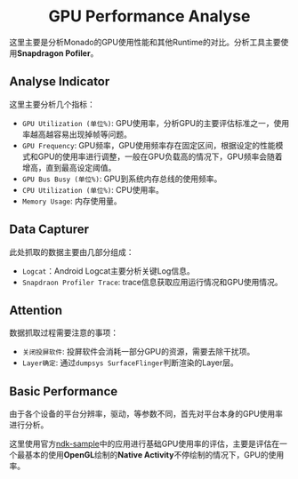 <center>
    <h1>
        GPU Performance Analyse
    </h1>
</center>

这里主要是分析Monado的GPU使用性能和其他Runtime的对比。分析工具主要使用**Snapdragon Pofiler**。

## Analyse Indicator

这里主要分析几个指标：

* `GPU Utilization (单位%)`: GPU使用率，分析GPU的主要评估标准之一，使用率越高越容易出现掉帧等问题。
* `GPU Frequency`: GPU频率，GPU使用频率存在固定区间，根据设定的性能模式和GPU的使用率进行调整，一般在GPU负载高的情况下，GPU频率会随着增高，直到最高设定阈值。
* `GPU Bus Busy (单位%)`: GPU到系统内存总线的使用频率。
* `CPU Utilization (单位%)`: CPU使用率。
* `Memory Usage`: 内存使用量。

## Data Capturer

此处抓取的数据主要由几部分组成：

* `Logcat`：Android Logcat主要分析关键Log信息。
* `Snapdraon Profiler Trace`: trace信息获取应用运行情况和GPU使用情况。

## Attention

数据抓取过程需要注意的事项：

* `关闭投屏软件`: 投屏软件会消耗一部分GPU的资源，需要去除干扰项。
* `Layer确定`: 通过`dumpsys SurfaceFlinger`判断渲染的Layer层。

## Basic Performance

由于各个设备的平台分辨率，驱动，等参数不同，首先对平台本身的GPU使用率进行分析。

这里使用官方[ndk-sample](https://github.com/android/ndk-samples)中的应用进行基础GPU使用率的评估，主要是评估在一个最基本的使用**OpenGL**绘制的**Native Activity**不停绘制的情况下，GPU的使用率。